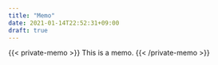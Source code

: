 ```yaml
---
title: "Memo"
date: 2021-01-14T22:52:31+09:00
draft: true
---
```


{{< private-memo >}}
  This is a memo.
{{< /private-memo >}}

